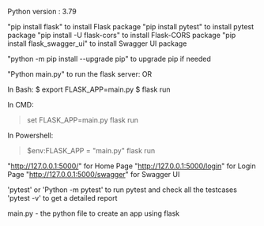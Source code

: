 Python version : 3.79

"pip install flask"             to install Flask package
"pip install pytest"            to install pytest package
"pip install -U flask-cors"     to install Flask-CORS package
"pip install flask_swagger_ui"  to install Swagger UI package

"python -m pip install --upgrade pip"   to upgrade pip if needed


"Python main.py" to run the flask server: 
OR

In Bash:
$ export FLASK_APP=main.py
$ flask run

In CMD:
> set FLASK_APP=main.py
> flask run

In Powershell:
> $env:FLASK_APP = "main.py"
> flask run


"http://127.0.0.1:5000/"            for Home Page
"http://127.0.0.1:5000/login"       for Login Page
"http://127.0.0.1:5000/swagger"     for Swagger UI



'pytest' or 'Python -m pytest' to run pytest and check all the testcases
'pytest -v' to get a detailed report


main.py - the python file to create an app using flask